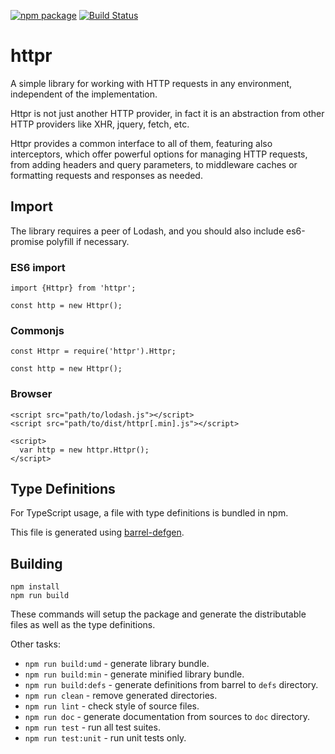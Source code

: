 [![npm package](https://badge.fury.io/js/httpr.svg)](https://badge.fury.io/js/httpr)
[![Build Status](https://travis-ci.org/RecuencoJones/httpr.png?branch=develop)](https://travis-ci.org/RecuencoJones/httpr)

# httpr

A simple library for working with HTTP requests in any environment, independent of the implementation.

Httpr is not just another HTTP provider, in fact it is an abstraction from other HTTP providers like XHR,
jquery, fetch, etc.

Httpr provides a common interface to all of them, featuring also interceptors, which
offer powerful options for managing HTTP requests, from adding headers and query parameters, to middleware
caches or formatting requests and responses as needed.

## Import

The library requires a peer of Lodash, and you should also include es6-promise polyfill if necessary.

### ES6 import

```
import {Httpr} from 'httpr';

const http = new Httpr();
```

### Commonjs

```
const Httpr = require('httpr').Httpr;

const http = new Httpr();
```

### Browser

```
<script src="path/to/lodash.js"></script>
<script src="path/to/dist/httpr[.min].js"></script>

<script>
  var http = new httpr.Httpr();
</script>
```

## Type Definitions

For TypeScript usage, a file with type definitions is bundled in npm.

This file is generated using [barrel-defgen](https://github.com/RecuencoJones/barrel-defgen).

## Building

```
npm install
npm run build
```

These commands will setup the package and generate the distributable files as well as the type definitions.

Other tasks:

- `npm run build:umd` - generate library bundle.
- `npm run build:min` - generate minified library bundle.
- `npm run build:defs` - generate definitions from barrel to `defs` directory.
- `npm run clean` - remove generated directories.
- `npm run lint` - check style of source files.
- `npm run doc` - generate documentation from sources to `doc` directory.
- `npm run test` - run all test suites.
- `npm run test:unit` - run unit tests only.
